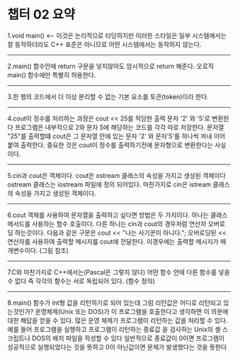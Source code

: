 # 챕터 02 요약 

1.void main() <-- 이것은 논리적으로 타당하지만 이러한 스타일은 일부 시스템에서는 잘 동작하더라도
  C++ 표준은 아니므로 어떤 시스템에서는 동작하지 않는다.
<hr>
2.main() 함수안에 return 구문을 넣지않아도 암시적으로 return 해준다. 오로직 main() 함수에만 특별히 허용한다.
<hr>
3.한 행의 코드에서 더 이상 분리할 수 없는 기본 요소를 토큰(token)이라 한다.
<hr>
4.cout이 정수를 처리하는 과정은 cout << 25를 적당한 출력 문자 '2' 와 '5'로 변환한다
  프로그램은 내부적으로 2와 문자 5에 해당하는 코드를 각각 따로 저장한다.
  문자열 "25"를 출력할떄 cout은 그 문자열 안에 있는 문자 '2' 와 문자'5'를 하나씩 꺼내 이어 붙여 출력한다.
  중요한 것은 cout이 정수를 출력하기전에 문자형으로 변환한다는 사실이다.
<hr>
5.cin과 cout은 객체이다. cout은 ostream 클래스의 속성을 가지고 생성된 객체이다 ostream 클래스는 iostream 파일에
  정의 되어있다. 마찬가지로 cin은 istream 클래스의 속성을 가지고 생성된 객체이다.
<hr>
6.cout 객체를 사용하여 문자열을 출력하고 싶다면 방법은 두 가지이다. 하나는 클래스 메서드를 사용하는 함수 호출이다.
  다른 하나는 cin과 cout의 경우처럼 연산자 오버로딩 하는것이다. 다음과 같은 구문은
  cout << "나는 사기꾼이 아니다."; 오버로딩된 << 연산자를 사용하여 출력할 메시지를 cout에 전달한다. 
  이경우에는 출력할 메시지가 매개변수이다. (그림 참조)
<hr>
7.C와 마찬가지로 C++에서는(Pascal은 그렇지 않다) 어떤 함수 안에 다른 함수를 넣을 수 없다 즉 각각의 함수는
  서로 독립되어 있다. (함수 정의) 
<hr>
8.main() 함수가 int형 값을 리턴하기로 되어 있는데 그럼 리턴값은 어디로 리턴되고 있는것인가?
  운영체제(Unix 또는 DOS)가 이 프로그램을 호출한다고 생각하면 이 의문에 대한 해답을 얻을 수 있다.
  많은 운영 체제가 프로그램이 리턴하는 값을 처리할 수 있다. 예를 들어 프로그램을 실행하고 프로그램이 리턴하는
  종료값 을 검사하는 Unix의 셸 스크립트나 DOS의 배치 파일을 작성할 수 있다 일반적으로 종료값이 0이면 프로그램이
  성공적으로 실행되었다는 것을 뜻하고 0이 아닌값이면 문제가 발생했다는 것을 뜻한다
